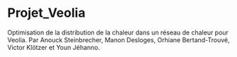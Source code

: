 # Projet_Veolia
Optimisation de la distribution de la chaleur dans un réseau de chaleur pour Veolia.
Par Anouck Steinbrecher, Manon Desloges, Orhiane Bertand-Trouvé, Victor Klötzer et Youn Jéhanno.
